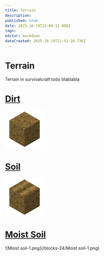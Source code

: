 ```yaml
---
title: Terrain
description: 
published: true
date: 2025-10-19T23:09:11.888Z
tags: 
editor: markdown
dateCreated: 2025-10-19T22:52:26.736Z
---
```


# Terrain
Terrain in survivalcraft todo blablabla

# [Dirt](/Recipaedia/Terrain/Dirt)
![dirt-0.png](/blocks-24/dirt-0.png)

# [Soil](/Recipaedia/Terrain/Soil)
![Soil-0.png](/blocks-24/Soil-0.png)


# [Moist Soil](/Recipaedia/Terrain/Moist_Soil)
![Moist soil-1.png](/blocks-24/Moist soil-1.png)